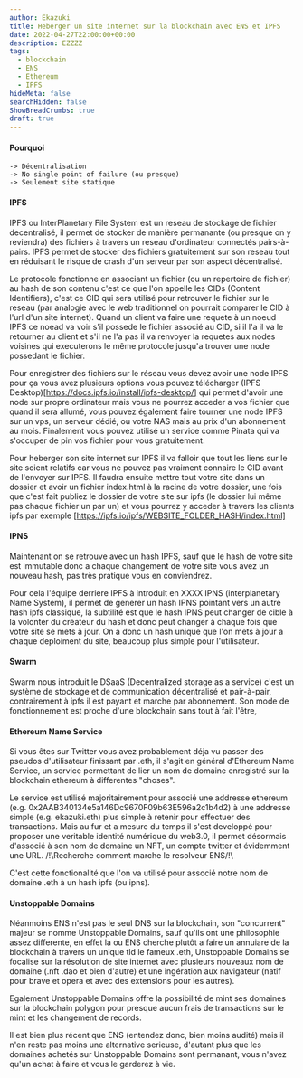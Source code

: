 ```yaml
---
author: Ekazuki
title: Heberger un site internet sur la blockchain avec ENS et IPFS
date: 2022-04-27T22:00:00+00:00
description: EZZZZ
tags:
  - blockchain
  - ENS
  - Ethereum
  - IPFS
hideMeta: false
searchHidden: false
ShowBreadCrumbs: true
draft: true
---
```


#### Pourquoi

    -> Décentralisation
    -> No single point of failure (ou presque)
    -> Seulement site statique

#### IPFS

IPFS ou InterPlanetary File System est un reseau de stockage de fichier decentralisé, il permet de stocker de manière permanante (ou presque on y reviendra) des fichiers à travers un reseau d'ordinateur connectés pairs-à-pairs. IPFS permet de stocker des fichiers gratuitement sur son reseau tout en réduisant le risque de crash d'un serveur par son aspect décentralisé.

Le protocole fonctionne en associant un fichier (ou un repertoire de fichier) au hash de son contenu c'est ce que l'on appelle les CIDs (Content Identifiers), c'est ce CID qui sera utilisé pour retrouver le fichier sur le reseau (par analogie avec le web traditionnel on pourrait comparer le CID à l'url d'un site internet). Quand un client va faire une requete à un noeud IPFS ce noead va voir s'il possede le fichier associé au CID, si il l'a il va le retourner au client et s'il ne l'a pas il va renvoyer la requetes aux nodes voisines qui executerons le même protocole jusqu'a trouver une node possedant le fichier.

Pour enregistrer des fichiers sur le réseau vous devez avoir une node IPFS pour ça vous avez plusieurs options vous pouvez télécharger (IPFS Desktop)[https://docs.ipfs.io/install/ipfs-desktop/] qui permet d'avoir une node sur propre ordinateur mais vous ne pourrez acceder a vos fichier que quand il sera allumé, vous pouvez également faire tourner une node IPFS sur un vps, un serveur dédié, ou votre NAS mais au prix d'un abonnement au mois. Finalement vous pouvez utilisé un service comme Pinata qui va s'occuper de pin vos fichier pour vous gratuitement.

Pour heberger son site internet sur IPFS il va falloir que tout les liens sur le site soient relatifs car vous ne pouvez pas vraiment connaire le CID avant de l'envoyer sur IPFS. Il faudra ensuite mettre tout votre site dans un dossier et avoir un fichier index.html à la racine de votre dossier, une fois que c'est fait publiez le dossier de votre site sur ipfs (le dossier lui même pas chaque fichier un par un) et vous pourrez y acceder à travers les clients ipfs par exemple [https://ipfs.io/ipfs/WEBSITE_FOLDER_HASH/index.html]

#### IPNS

Maintenant on se retrouve avec un hash IPFS, sauf que le hash de votre site est immutable donc a chaque changement de votre site vous avez un nouveau hash, pas très pratique vous en conviendrez.

Pour cela l'équipe derriere IPFS à introduit en XXXX IPNS (interplanetary Name System), il permet de generer un hash IPNS pointant vers un autre hash ipfs classique, la subtilité est que le hash IPNS peut changer de cible à la volonter du créateur du hash et donc peut changer à chaque fois que votre site se mets à jour. On a donc un hash unique que l'on mets à jour a chaque deploiment du site, beaucoup plus simple pour l'utilisateur.

#### Swarm

Swarm nous introduit le DSaaS (Decentralized storage as a service) c'est un système de stockage et de communication décentralisé et pair-à-pair, contrairement à ipfs il est payant et marche par abonnement. Son mode de fonctionnement est proche d'une blockchain sans tout à fait l'être,

#### Ethereum Name Service

Si vous êtes sur Twitter vous avez probablement déja vu passer des pseudos d'utilisateur finissant par .eth, il s'agit en général d'Ethereum Name Service, un service permettant de lier un nom de domaine enregistré sur la blockchain ethereum à differentes "choses".

Le service est utilisé majoritairement pour associé une addresse ethereum (e.g. 0x2AAB340134e5a146Dc9670F09b63E596a2c1b4d2) à une addresse simple (e.g. ekazuki.eth) plus simple à retenir pour effectuer des transactions. Mais au fur et a mesure du temps il s'est developpé pour proposer une veritable identité numérique du web3.0, il permet désormais d'associé à son nom de domaine un NFT, un compte twitter et évidemment une URL. /!\Recherche comment marche le resolveur ENS/!\

C'est cette fonctionalité que l'on va utilisé pour associé notre nom de domaine .eth à un hash ipfs (ou ipns).

#### Unstoppable Domains

Néanmoins ENS n'est pas le seul DNS sur la blockchain, son "concurrent" majeur se nomme Unstoppable Domains, sauf qu'ils ont une philosophie assez differente, en effet la ou ENS cherche plutôt a faire un annuiare de la blockchain à travers un unique tld le fameux .eth, Unstoppable Domains se focalise sur la résolution de site internet avec plusieurs nouveaux nom de domaine (.nft .dao et bien d'autre) et une ingération aux navigateur (natif pour brave et opera et avec des extensions pour les autres).

Egalement Unstoppable Domains offre la possibilité de mint ses domaines sur la blockchain polygon pour presque aucun frais de transactions sur le mint et les changement de records.

Il est bien plus récent que ENS (entendez donc, bien moins audité) mais il n'en reste pas moins une alternative serieuse, d'autant plus que les domaines achetés sur Unstoppable Domains sont permanant, vous n'avez qu'un achat à faire et vous le garderez à vie.
